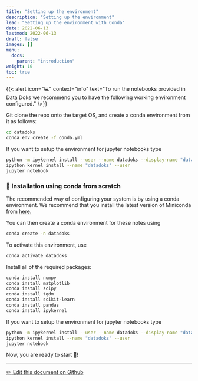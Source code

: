 ```yaml
---
title: "Setting up the environment"
description: "Setting up the environment"
lead: "Setting up the environment with Conda"
date: 2022-06-13
lastmod: 2022-06-13
draft: false
images: []
menu:
  docs:
    parent: "introduction"
weight: 10
toc: true
---
```

{{< alert icon="💻" context="info" text="To run the notebooks provided in Data Doks we recommend you to have the following working environment configured." />}}

Git clone the repo onto the target OS, and create a conda environment from it as follows:

```bash
cd datadoks
conda env create -f conda.yml
```

If you want to setup the environment for jupyter notebooks type

```bash
python -m ipykernel install --user --name datadoks --display-name "datadoks"
ipython kernel install --name "datadoks" --user
jupyter notebook
```

### :snake: Installation using conda from scratch

The recommended way of configuring your system is by using a conda environment. We recommend that you install the latest version of Miniconda from [here.](https://docs.conda.io/en/latest/miniconda.html)

You can then create a conda environment for these notes using

```bash
conda create -n datadoks
```
To activate this environment, use
```bash
conda activate datadoks
```

Install all of the required packages:

```bash
conda install numpy
conda install matplotlib
conda install scipy
conda install tqdm
conda install scikit-learn
conda install pandas
conda install ipykernel
```

If you want to setup the environment for jupyter notebooks type

```bash
python -m ipykernel install --user --name datadoks --display-name "datadoks"
ipython kernel install --name "datadoks" --user
jupyter notebook
```

Now, you are ready to start :tada:!

---
 [:pencil2: Edit this document on Github](https://github.com/Alrodr/datadoks/blob/main/content/statistics_ml/contents/setting_up.md)